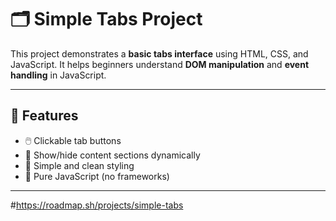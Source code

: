 # 🗂️ Simple Tabs Project

This project demonstrates a **basic tabs interface** using HTML, CSS, and JavaScript. It helps beginners understand **DOM manipulation** and **event handling** in JavaScript.

---

## 🚀 Features

- 🖱️ Clickable tab buttons
- 📄 Show/hide content sections dynamically
- 🎨 Simple and clean styling
- 🧠 Pure JavaScript (no frameworks)

---
#https://roadmap.sh/projects/simple-tabs

